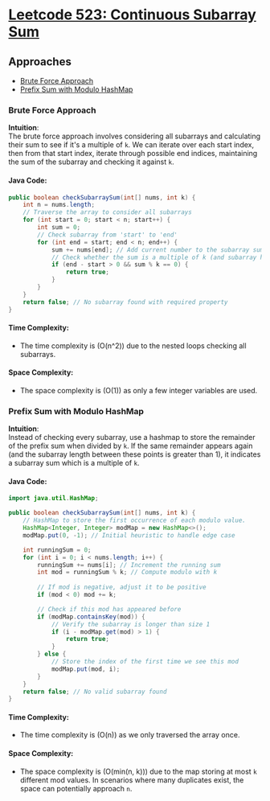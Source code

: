 # [Leetcode 523: Continuous Subarray Sum](https://leetcode.com/problems/continuous-subarray-sum/)

## Approaches
- [Brute Force Approach](#brute-force-approach)
- [Prefix Sum with Modulo HashMap](#prefix-sum-with-modulo-hashmap)

### Brute Force Approach

**Intuition**:  
The brute force approach involves considering all subarrays and calculating their sum to see if it's a multiple of `k`. We can iterate over each start index, then from that start index, iterate through possible end indices, maintaining the sum of the subarray and checking it against `k`.

#### Java Code:
```java
public boolean checkSubarraySum(int[] nums, int k) {
    int n = nums.length;
    // Traverse the array to consider all subarrays
    for (int start = 0; start < n; start++) {
        int sum = 0;
        // Check subarray from 'start' to 'end'
        for (int end = start; end < n; end++) {
            sum += nums[end]; // Add current number to the subarray sum
            // Check whether the sum is a multiple of k (and subarray has at least 2 elements)
            if (end - start > 0 && sum % k == 0) {
                return true;
            }
        }
    }
    return false; // No subarray found with required property
}
```

#### Time Complexity: 
- The time complexity is \(O(n^2)\) due to the nested loops checking all subarrays.
  
#### Space Complexity: 
- The space complexity is \(O(1)\) as only a few integer variables are used.

### Prefix Sum with Modulo HashMap

**Intuition**:  
Instead of checking every subarray, use a hashmap to store the remainder of the prefix sum when divided by `k`. If the same remainder appears again (and the subarray length between these points is greater than 1), it indicates a subarray sum which is a multiple of `k`.

#### Java Code:
```java
import java.util.HashMap;

public boolean checkSubarraySum(int[] nums, int k) {
    // HashMap to store the first occurrence of each modulo value.
    HashMap<Integer, Integer> modMap = new HashMap<>();
    modMap.put(0, -1); // Initial heuristic to handle edge case

    int runningSum = 0;
    for (int i = 0; i < nums.length; i++) {
        runningSum += nums[i]; // Increment the running sum
        int mod = runningSum % k; // Compute modulo with k
        
        // If mod is negative, adjust it to be positive
        if (mod < 0) mod += k;

        // Check if this mod has appeared before
        if (modMap.containsKey(mod)) {
            // Verify the subarray is longer than size 1
            if (i - modMap.get(mod) > 1) {
                return true;
            }
        } else {
            // Store the index of the first time we see this mod
            modMap.put(mod, i);
        }
    }
    return false; // No valid subarray found
}
```

#### Time Complexity: 
- The time complexity is \(O(n)\) as we only traversed the array once.

#### Space Complexity: 
- The space complexity is \(O(min(n, k))\) due to the map storing at most `k` different mod values. In scenarios where many duplicates exist, the space can potentially approach `n`.


